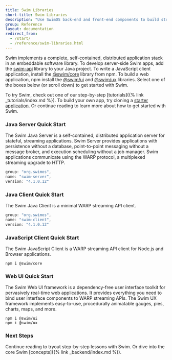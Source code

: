 ```yaml
---
title: Swim Libraries
short-title: Swim Libraries
description: "Use SwimOS back-end and front-end components to build streaming data applications."
group: Reference
layout: documentation
redirect_from:
  - /start/
  - /reference/swim-libraries.html
---
```


Swim implements a complete, self-contained, distributed application stack in an embeddable software library. To develop server-side Swim apps, add the [swim-api](https://github.com/swimos/swim/tree/main/swim-java/swim-runtime/swim-host/swim.api) library to your Java project. To write a JavaScript client application, install the [@swim/core](https://github.com/swimos/swim/tree/main/swim-js/swim-runtime/swim-core) library from npm. To build a web application, npm install the [@swim/ui](https://github.com/swimos/swim/tree/main/swim-js/swim-toolkit/swim-ui) and [@swim/ux](https://github.com/swimos/swim/tree/main/swim-js/swim-toolkit/swim-ux) libraries. Select one of the boxes below (or scroll down) to get started with Swim.

<!-- <div class="platform-case">
  <svg viewBox="0 0 100 100" preserveAspectRatio="none" class="plane">
    <path fill="#e8e8e8" d="M 0 100 L 10 0 L 90 0 L 100 100 Z"></path>
  </svg>
  <div class="server-server platform-horizontal-center"></div>
  <div class="server-client platform-vertical-left"></div>
  <div class="server-client platform-vertical-right"></div>
  <div class="client-ui platform-vertical-right"></div>
  <a class="plane-label">Plane</a>
  <a href="#java-server" class="java-server platform-box platform-left">Java Server</a>
  <a href="#java-client" class="java-client platform-box platform-left">Java Client</a>
  <a href="#java-server" class="java-server platform-box platform-right">Java Server</a>
  <a href="#js-client" class="js-client platform-box platform-right">JavaScript Client</a>
  <a href="#web-ui" class="web-ui platform-box platform-right">Web UI</a>
</div>
<div class="release-stack">
  <p class="release-version">Current version: 4.1.0.12</p>
  <!-- <p class="release-notes"><a href="">View Release Notes</a></p>-->
<!-- </div> -->

To try Swim, check out one of our step-by-step [tutorials]({% link _tutorials/index.md %}). To build your own app, try cloning a [starter application](https://github.com/swimos/tutorial). Or continue reading to learn more about how to get started with Swim.

### Java Server Quick Start

The Swim Java Server is a self-contained, distributed application server for stateful, streaming applications. Swim Server provides applications with persistence without a database, point-to-point messaging without a message broker, and execution scheduling without a job manager. Swim applications communicate using the WARP protocol, a multiplexed streaming upgrade to HTTP.

```java
group: "org.swimos",
name: "swim-server",
version: "4.1.0.12"
```


### Java Client Quick Start

The Swim Java Client is a minimal WARP streaming API client.

```java
group: "org.swimos",
name: "swim-client",
version: "4.1.0.12"
```

### JavaScript Client Quick Start

The Swim JavaScript Client is a WARP streaming API client for Node.js and Browser applications.

```console
npm i @swim/core
```

### Web UI Quick Start

The Swim Web UI framework is a dependency-free user interface toolkit for pervasively real-time web applications. It provides everything you need to bind user interface components to WARP streaming APIs. The Swim UX framework implements easy-to-use, procedurally animatable gauges, pies, charts, maps, and more.

```console
npm i @swim/ui
npm i @swim/ux
```

### Next Steps

Continue reading to tryout step-by-step lessons with Swim. Or dive into the core Swim [concepts]({% link _backend/index.md %}).
